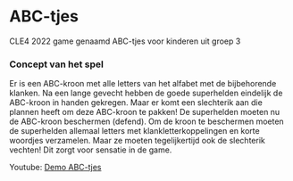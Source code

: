 # ABC-tjes
CLE4 2022 game genaamd ABC-tjes voor kinderen uit groep 3

### Concept van het spel
Er is een ABC-kroon met alle letters van het alfabet met de bijbehorende klanken. Na een lange gevecht hebben de goede superhelden eindelijk de ABC-kroon in handen gekregen. Maar er komt een slechterik aan die plannen heeft om deze ABC-kroon te pakken! De superhelden moeten nu de ABC-kroon beschermen (defend). Om de kroon te beschermen moeten de superhelden allemaal letters met klankletterkoppelingen en korte woordjes verzamelen. Maar ze moeten tegelijkertijd ook de slechterik vechten! Dit zorgt voor sensatie in de game.

Youtube: [Demo ABC-tjes](https://youtu.be/fMiqJR8KEHI)
